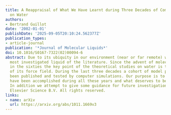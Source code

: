 ```yaml
---
title: A Reappraisal of What We Have Learnt during Three Decades of Computer Simulations
  on Water
authors:
- Bertrand Guillot
date: '2002-01-01'
publishDate: '2025-09-05T20:10:24.562377Z'
publication_types:
- article-journal
publication: '*Journal of Molecular Liquids*'
doi: 10.1016/S0167-7322(02)00094-6
abstract: Due to its ubiquity in our environment (near or far remote) water is the
  most investigated liquid of the literature. Since the advent of molecular simulations
  in the sixties the key point of the theoretical studies on water is the description
  of its force field. During the last three decades a cohort of model potentials have
  been published and tested by computer simulations. Our purpose is to appraise what
  have been accomplished during all these years and what deserves to be improved.
  In addition we attempt to give some guidance for future investigations. ?? 2002
  Elsevier Science B.V. All rights reserved.
links:
- name: arXiv
  url: https://arxiv.org/abs/1011.1669v3
---
```

